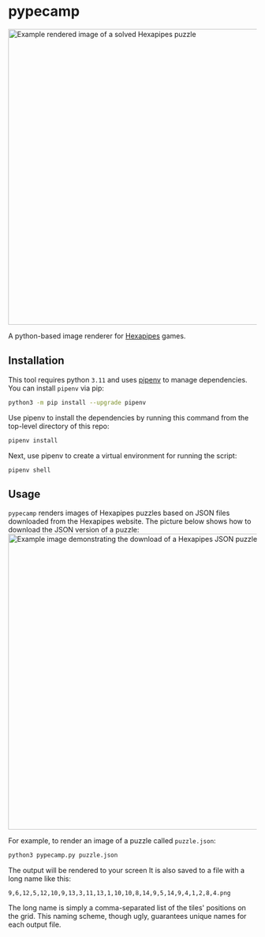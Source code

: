# pypecamp

 <img src="https://github.com/bxbrenden/pypecamp/blob/main/images/solved_example.png" width=600px alt="Example rendered image of a solved Hexapipes puzzle">

A python-based image renderer for [Hexapipes](https://hexapipes.vercel.app/square/5) games.

## Installation
This tool requires python `3.11` and uses [pipenv](https://pipenv.pypa.io/en/latest/) to manage dependencies.
You can install `pipenv` via pip:
```bash
python3 -m pip install --upgrade pipenv
```

Use pipenv to install the dependencies by running this command from the top-level directory of this repo:
```bash
pipenv install
```

Next, use pipenv to create a virtual environment for running the script:
```
pipenv shell
```

## Usage
`pypecamp` renders images of Hexapipes puzzles based on JSON files downloaded from the Hexapipes website.
The picture below shows how to download the JSON version of a puzzle:
<img src="" alt="Example image demonstrating the download of a Hexapipes JSON puzzle" width=600px>

For example, to render an image of a puzzle called `puzzle.json`:
```bash
python3 pypecamp.py puzzle.json
```

The output will be rendered to your screen
It is also saved to a file with a long name like this:
```
9,6,12,5,12,10,9,13,3,11,13,1,10,10,8,14,9,5,14,9,4,1,2,8,4.png
```

The long name is simply a comma-separated list of the tiles' positions on the grid.
This naming scheme, though ugly, guarantees unique names for each output file.
